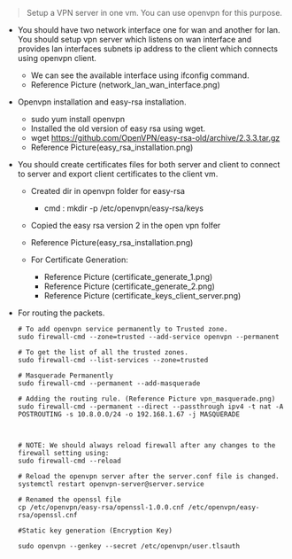 > Setup a VPN server in one vm. You can use openvpn for this purpose.

+ You should have two network interface one for wan and another for lan. You should setup vpn server which listens on wan interface and provides lan interfaces subnets ip address to the client which connects using openvpn client.

    - We can see the available interface using  ifconfig command.
    - Reference Picture (network_lan_wan_interface.png)

+ Openvpn installation and easy-rsa installation.   
    - sudo yum install openvpn
    - Installed the old version of easy rsa using wget.
    - wget https://github.com/OpenVPN/easy-rsa-old/archive/2.3.3.tar.gz
    - Reference Picture(easy_rsa_installation.png)

+ You should create certificates files for both server and client to connect to server and export client certificates to the client vm.
    - Created dir in openvpn folder for easy-rsa
        - cmd : mkdir -p /etc/openvpn/easy-rsa/keys
    - Copied the easy rsa version 2 in the open vpn folfer 
    - Reference Picture(easy_rsa_installation.png)

    - For Certificate Generation:
        - Reference Picture (certificate_generate_1.png)
        - Reference Picture (certificate_generate_2.png)
        - Reference Picture (certificate_keys_client_server.png)

+ For routing the packets.
    ```
    # To add openvpn service permanently to Trusted zone.
    sudo firewall-cmd --zone=trusted --add-service openvpn --permanent

    # To get the list of all the trusted zones.
    sudo firewall-cmd --list-services --zone=trusted

    # Masquerade Permanently
    sudo firewall-cmd --permanent --add-masquerade

    # Adding the routing rule. (Reference Picture vpn_masquerade.png)
    sudo firewall-cmd --permanent --direct --passthrough ipv4 -t nat -A POSTROUTING -s 10.8.0.0/24 -o 192.168.1.67 -j MASQUERADE



    # NOTE: We should always reload firewall after any changes to the firewall setting using:
    sudo firewall-cmd --reload

    # Reload the openvpn server after the server.conf file is changed.
    systemctl restart openvpn-server@server.service

    # Renamed the openssl file
    cp /etc/openvpn/easy-rsa/openssl-1.0.0.cnf /etc/openvpn/easy-rsa/openssl.cnf
    
    #Static key generation (Encryption Key)

    sudo openvpn --genkey --secret /etc/openvpn/user.tlsauth

    ```



